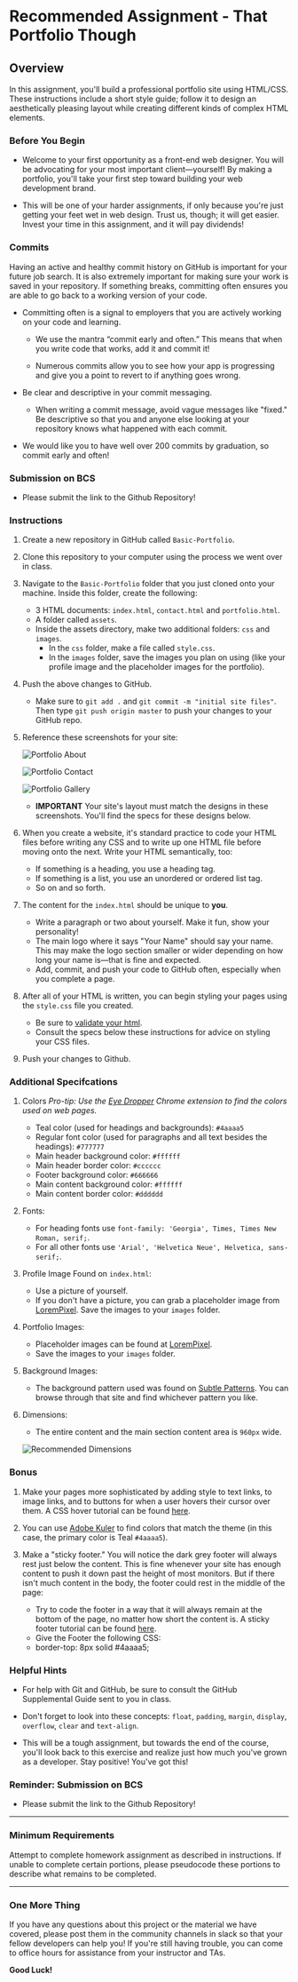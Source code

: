 # Recommended Assignment - That Portfolio Though

## Overview

In this assignment, you'll build a professional portfolio site using HTML/CSS. These instructions include a short style guide; follow it to design an aesthetically pleasing layout while creating different kinds of complex HTML elements.

### Before You Begin

- Welcome to your first opportunity as a front-end web designer. You will be advocating for your most important client—yourself! By making a portfolio, you'll take your first step toward building your web development brand.

- This will be one of your harder assignments, if only because you're just getting your feet wet in web design. Trust us, though; it will get easier. Invest your time in this assignment, and it will pay dividends!

### Commits

Having an active and healthy commit history on GitHub is important for your future job search. It is also extremely important for making sure your work is saved in your repository. If something breaks, committing often ensures you are able to go back to a working version of your code.

- Committing often is a signal to employers that you are actively working on your code and learning.

  - We use the mantra “commit early and often.” This means that when you write code that works, add it and commit it!

  - Numerous commits allow you to see how your app is progressing and give you a point to revert to if anything goes wrong.

- Be clear and descriptive in your commit messaging.

  - When writing a commit message, avoid vague messages like "fixed." Be descriptive so that you and anyone else looking at your repository knows what happened with each commit.

- We would like you to have well over 200 commits by graduation, so commit early and often!

### Submission on BCS

- Please submit the link to the Github Repository!

### Instructions

1. Create a new repository in GitHub called `Basic-Portfolio`.

2. Clone this repository to your computer using the process we went over in class.

3. Navigate to the `Basic-Portfolio` folder that you just cloned onto your machine. Inside this folder, create the following:

   - 3 HTML documents: `index.html`, `contact.html` and `portfolio.html`.
   - A folder called `assets`.
   - Inside the assets directory, make two additional folders: `css` and `images`.
     - In the `css` folder, make a file called `style.css`.
     - In the `images` folder, save the images you plan on using (like your profile image and the placeholder images for the portfolio).

4. Push the above changes to GitHub.

   - Make sure to `git add .` and `git commit -m "initial site files"`. Then type `git push origin master` to push your changes to your GitHub repo.

5. Reference these screenshots for your site:

   ![Portfolio About](Images/portfolio-about-me.png)

   ![Portfolio Contact](Images/portfolio-contact.png)

   ![Portfolio Gallery](Images/portfolio-gallery.png)

   - **IMPORTANT** Your site's layout must match the designs in these screenshots. You'll find the specs for these designs below.

6. When you create a website, it's standard practice to code your HTML files before writing any CSS and to write up one HTML file before moving onto the next. Write your HTML semantically, too:

   - If something is a heading, you use a heading tag.
   - If something is a list, you use an unordered or ordered list tag.
   - So on and so forth.

7. The content for the `index.html` should be unique to **you**.

   - Write a paragraph or two about yourself. Make it fun, show your personality!
   - The main logo where it says "Your Name" should say your name. This may make the logo section smaller or wider depending on how long your name is—that is fine and expected.
   - Add, commit, and push your code to GitHub often, especially when you complete a page.

8. After all of your HTML is written, you can begin styling your pages using the `style.css` file you created.

   - Be sure to [validate your html](https://validator.w3.org/#validate_by_input).
   - Consult the specs below these instructions for advice on styling your CSS files.

9. Push your changes to Github.

### Additional Specifcations

1. Colors _Pro-tip: Use the [Eye Dropper](https://chrome.google.com/webstore/detail/eye-dropper/hmdcmlfkchdmnmnmheododdhjedfccka) Chrome extension to find the colors used on web pages._

   - Teal color (used for headings and backgrounds): `#4aaaa5`
   - Regular font color (used for paragraphs and all text besides the headings): `#777777`
   - Main header background color: `#ffffff`
   - Main header border color: `#cccccc`
   - Footer background color: `#666666`
   - Main content background color: `#ffffff`
   - Main content border color: `#dddddd`

2. Fonts:

   - For heading fonts use `font-family: 'Georgia', Times, Times New Roman, serif;`.
   - For all other fonts use `'Arial', 'Helvetica Neue', Helvetica, sans-serif;`.

3. Profile Image Found on `index.html`:

   - Use a picture of yourself.
   - If you don't have a picture, you can grab a placeholder image from [LoremPixel](http://lorempixel.com/). Save the images to your `images` folder.

4. Portfolio Images:

   - Placeholder images can be found at [LoremPixel](http://lorempixel.com/).
   - Save the images to your `images` folder.

5. Background Images:

   - The background pattern used was found on [Subtle Patterns](https://subtlepatterns.com/). You can browse through that site and find whichever pattern you like.

6. Dimensions:

   - The entire content and the main section content area is `960px` wide.

   ![Recommended Dimensions](Images/Recommended-Dimensions.png)

### Bonus

1. Make your pages more sophisticated by adding style to text links, to image links, and to buttons for when a user hovers their cursor over them. A CSS hover tutorial can be found [here](http://www.codeitpretty.com/2013/06/how-to-use-css-hover-effects.html).

2. You can use [Adobe Kuler](https://color.adobe.com/create/color-wheel/) to find colors that match the theme (in this case, the primary color is Teal `#4aaaa5`).

3. Make a "sticky footer." You will notice the dark grey footer will always rest just below the content. This is fine whenever your site has enough content to push it down past the height of most monitors. But if there isn't much content in the body, the footer could rest in the middle of the page:
   - Try to code the footer in a way that it will always remain at the bottom of the page, no matter how short the content is. A sticky footer tutorial can be found [here](https://css-tricks.com/couple-takes-sticky-footer/).
   - Give the Footer the following CSS:
   - border-top: 8px solid #4aaaa5;

### Helpful Hints

- For help with Git and GitHub, be sure to consult the GitHub Supplemental Guide sent to you in class.

- Don't forget to look into these concepts: `float`, `padding`, `margin`, `display`, `overflow`, `clear` and `text-align`.

- This will be a tough assignment, but towards the end of the course, you'll look back to this exercise and realize just how much you've grown as a developer. Stay positive! You've got this!

### Reminder: Submission on BCS

- Please submit the link to the Github Repository!

---

### Minimum Requirements

Attempt to complete homework assignment as described in instructions. If unable to complete certain portions, please pseudocode these portions to describe what remains to be completed.

---

### One More Thing

If you have any questions about this project or the material we have covered, please post them in the community channels in slack so that your fellow developers can help you! If you're still having trouble, you can come to office hours for assistance from your instructor and TAs.

**Good Luck!**
